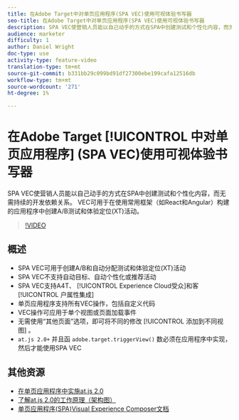 ```yaml
---
title: 在Adobe Target中对单页应用程序(SPA VEC)使用可视体验书写器
seo-title: 在Adobe Target中对单页应用程序(SPA VEC)使用可视体验书写器
description: SPA VEC使营销人员能以自己动手的方式在SPA中创建测试和个性化内容，而无需持续的开发依赖关系。 VEC可用于在使用常用框架（如React和Angular）构建的应用程序中创建A/B测试和体验定位(XT)活动。
audience: marketer
difficulty: 1
author: Daniel Wright
doc-type: use
activity-type: feature-video
translation-type: tm+mt
source-git-commit: b331bb29c099bd91df27300ebe199cafa12516db
workflow-type: tm+mt
source-wordcount: '271'
ht-degree: 1%

---
```



# 在Adobe Target [!UICONTROL 中对单页应用程序] (SPA VEC)使用可视体验书写器

SPA VEC使营销人员能以自己动手的方式在SPA中创建测试和个性化内容，而无需持续的开发依赖关系。 VEC可用于在使用常用框架（如React和Angular）构建的应用程序中创建A/B测试和体验定位(XT)活动。

>[!VIDEO](https://video.tv.adobe.com/v/26249?quality=12)

## 概述

* SPA VEC可用于创建A/B和自动分配测试和体验定位(XT)活动
* SPA VEC不支持自动目标、自动个性化或推荐活动
* SPA VEC支持A4T、 [!UICONTROL Experience Cloud受众]和客 [!UICONTROL 户属性集成]
* 单页应用程序支持所有VEC操作，包括自定义代码
* VEC操作可应用于单个视图或页面加载事件
* 无需使用“其他页面”选项，即可将不同的修改 [!UICONTROL 添加到不同视图] 。
* `at.js 2.0+` 并且函 `adobe.target.triggerView()` 数必须在应用程序中实现，然后才能使用SPA VEC

## 其他资源

* [在单页应用程序中实施at.js 2.0](../implementation/implement-atjs-20-in-a-single-page-application.md)
* [了解at.js 2.0的工作原理（架构图）](../implementation/understanding-how-atjs-20-works.md)
* [单页应用程序(SPA)Visual Experience Composer文档](https://docs.adobe.com/help/en/target/using/experiences/spa-visual-experience-composer.html)